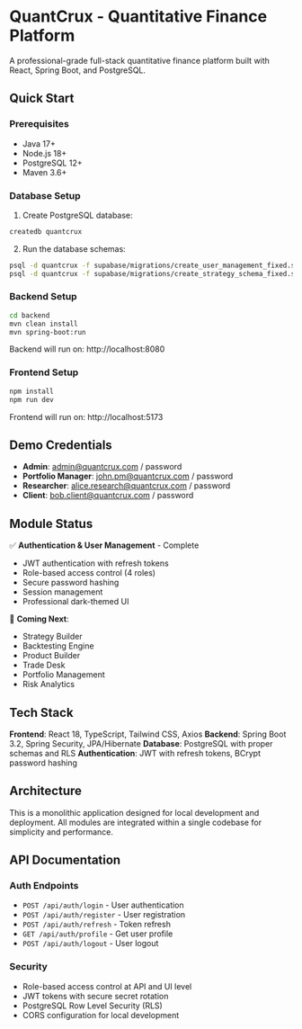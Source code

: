 # QuantCrux - Quantitative Finance Platform

A professional-grade full-stack quantitative finance platform built with React, Spring Boot, and PostgreSQL.

## Quick Start

### Prerequisites
- Java 17+
- Node.js 18+
- PostgreSQL 12+
- Maven 3.6+

### Database Setup
1. Create PostgreSQL database:
```bash
createdb quantcrux
```

2. Run the database schemas:
```bash
psql -d quantcrux -f supabase/migrations/create_user_management_fixed.sql
psql -d quantcrux -f supabase/migrations/create_strategy_schema_fixed.sql
```

### Backend Setup
```bash
cd backend
mvn clean install
mvn spring-boot:run
```

Backend will run on: http://localhost:8080

### Frontend Setup
```bash
npm install
npm run dev
```

Frontend will run on: http://localhost:5173

## Demo Credentials

- **Admin**: admin@quantcrux.com / password
- **Portfolio Manager**: john.pm@quantcrux.com / password  
- **Researcher**: alice.research@quantcrux.com / password
- **Client**: bob.client@quantcrux.com / password

## Module Status

✅ **Authentication & User Management** - Complete
- JWT authentication with refresh tokens
- Role-based access control (4 roles)
- Secure password hashing
- Session management
- Professional dark-themed UI

🔄 **Coming Next**:
- Strategy Builder
- Backtesting Engine
- Product Builder
- Trade Desk
- Portfolio Management
- Risk Analytics

## Tech Stack

**Frontend**: React 18, TypeScript, Tailwind CSS, Axios
**Backend**: Spring Boot 3.2, Spring Security, JPA/Hibernate
**Database**: PostgreSQL with proper schemas and RLS
**Authentication**: JWT with refresh tokens, BCrypt password hashing

## Architecture

This is a monolithic application designed for local development and deployment. All modules are integrated within a single codebase for simplicity and performance.

## API Documentation

### Auth Endpoints
- `POST /api/auth/login` - User authentication
- `POST /api/auth/register` - User registration  
- `POST /api/auth/refresh` - Token refresh
- `GET /api/auth/profile` - Get user profile
- `POST /api/auth/logout` - User logout

### Security
- Role-based access control at API and UI level
- JWT tokens with secure secret rotation
- PostgreSQL Row Level Security (RLS)
- CORS configuration for local development